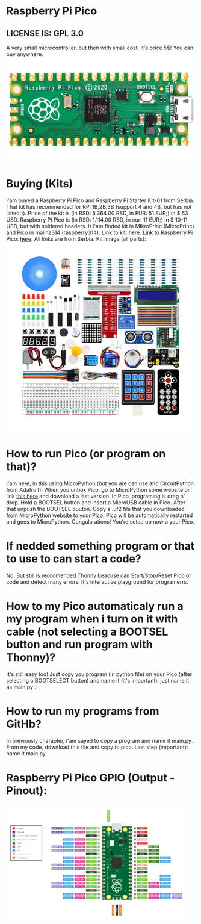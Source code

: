 # Raspberry Pi Pico
## LICENSE IS: GPL 3.0
A very small microcontroller, but then with small cost. It's price 5$!
You can buy anywhere.
![pi-pico](images/3643332-40.jpg)
# Buying (Kits)
I'am buyed a Raspberry Pi Pico and Raspberry Pi Starter Kit-01 from Serbia. That kit has recommended for RPi 1B,2B,3B (support 4 and 4B, but has not listed:)).
Price of the kit is (in RSD: 5.364.00 RSD, in EUR: 51 EUR;) in $ 53 USD.
Raspberry Pi Pico is (in RSD: 1.114.00 RSD, in eur: 11 EUR;) in $ 10-11 USD, but with soldered headers.
It i'am finded kit in MikroPrinc (MicroPrinc) and Pico in malina314 (raspberry314).
Link to kit: [here](https://www.mikroprinc.com/sr/proizvod/raspberry-pi-starter-kit-01).
Link to Raspberry Pi Pico: [here](https://www.malina314.com/proizvod/raspberry-pi-pico/).
All links are from Serbia.
Kit image (all parts):
![kit](images/kit.webp)
# How to run Pico (or program on that)?
I'am here, in this using MicroPython (but you are can use and CircuitPython from Adafruit).
When you unbox Pico, go to MicroPython some website or link [this here](https://micropython.org/download/rp2-pico/) and download a last version.
In Pico, programing is drag n' drop. Hold a BOOTSEL button and insert a MicroUSB cable in Pico. After that unpush the BOOTSEL buuton. Copy a .uf2 file
that you downloaded from MicroPython website to your Pico, Pico will be automatically restarted and goes to MicroPython. Congularations! You're seted up now a your Pico.
# If nedded something program or that to use to can start a code?
No. But still is reccomended [Thonny](https://thonny.org) beacuse can Start/Stop/Reset Pico or code and detect many errors. It's interactive playground for programerrs.
# How to my Pico automaticaly run a my program when i turn on it with cable (not selecting a BOOTSEL button and run program with Thonny)?
It's still easy too! Just copy you program (in python file) on your Pico (after selecting a BOOTSELECT button) and name it (it's important), just name it as main.py .
# How to run my programs from GitHb?
In previously charapter, i'am sayed to copy a program and name it main.py . From my code, download this file and copy to pico. Last step (important): name it main.py .
# Raspberry Pi Pico GPIO (Output - Pinout):
![pinout](images/pinout.png)
